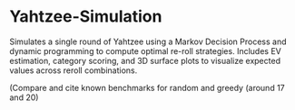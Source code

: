 # Yahtzee-Simulation
Simulates a single round of Yahtzee using a Markov Decision Process and dynamic programming to compute optimal re-roll strategies. Includes EV estimation, category scoring, and 3D surface plots to visualize expected values across reroll combinations.

(Compare and cite known benchmarks for random and greedy (around 17 and 20)
